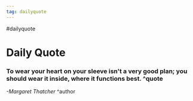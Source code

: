 ```yaml
---
tag: dailyquote
---
```


#dailyquote

# Daily Quote

### To wear your heart on your sleeve isn't a very good plan; you should wear it inside, where it functions best. ^quote
*-Margaret Thatcher* ^author
